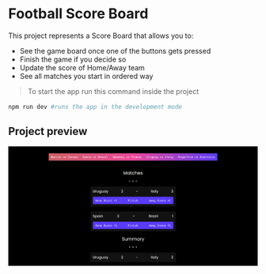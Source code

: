 # Football Score Board

This project represents a Score Board that allows you to:
  - See the game board once one of the buttons gets pressed
  - Finish the game if you decide so
  - Update the score of Home/Away team
  - See all matches you start in ordered way

> To start the app run this command inside the project

```bash
npm run dev #runs the app in the development mode
```

## Project preview

![Preview image 1](https://github.com/Yevhenbk/football-score-board/blob/main/public/screen.png)

